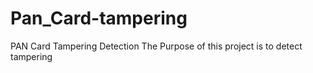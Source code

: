 # Pan_Card-tampering
PAN Card Tampering Detection The Purpose of this project is to detect tampering

